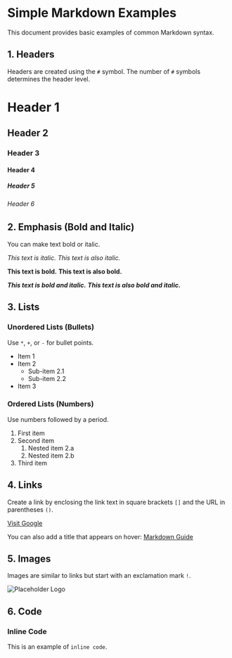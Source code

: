 # Simple Markdown Examples

This document provides basic examples of common Markdown syntax.

## 1. Headers

Headers are created using the `#` symbol. The number of `#` symbols determines the header level.

# Header 1
## Header 2
### Header 3
#### Header 4
##### Header 5
###### Header 6

## 2. Emphasis (Bold and Italic)

You can make text bold or italic.

*This text is italic.*
_This text is also italic._

**This text is bold.**
__This text is also bold.__

***This text is bold and italic.***
___This text is also bold and italic.___

## 3. Lists

### Unordered Lists (Bullets)

Use `*`, `+`, or `-` for bullet points.

* Item 1
* Item 2
    * Sub-item 2.1
    * Sub-item 2.2
* Item 3

### Ordered Lists (Numbers)

Use numbers followed by a period.

1. First item
2. Second item
    1. Nested item 2.a
    2. Nested item 2.b
3. Third item

## 4. Links

Create a link by enclosing the link text in square brackets `[]` and the URL in parentheses `()`.

[Visit Google](https://www.google.com)

You can also add a title that appears on hover:
[Markdown Guide](https://www.markdownguide.org)

## 5. Images

Images are similar to links but start with an exclamation mark `!`.

![Placeholder Logo](https://placehold.co/150x50/007bff/ffffff?text=Logo)

## 6. Code

### Inline Code

This is an example of `inline code`.
